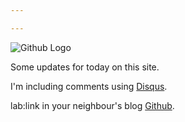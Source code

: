 ```yaml
---

---
```


![Github Logo](http://jaredmusil.com/img/icon/social/github.png)

Some updates for today on this site.

I'm including comments using [Disqus](http://www.disqus.com).

lab:link in your neighbour's blog [Github](http://www.tonywwjd1.github.io).

